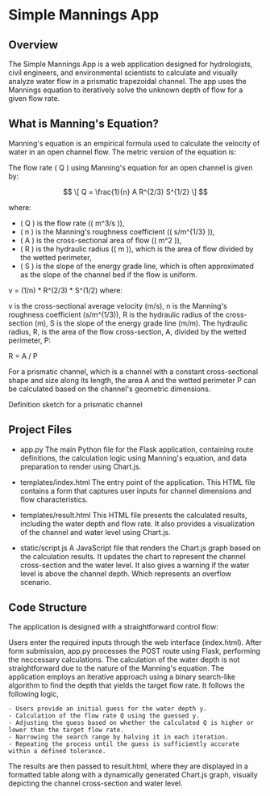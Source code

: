 # Simple Mannings App

## Overview
The Simple Mannings App is a web application designed for hydrologists, civil engineers, and environmental scientists to calculate and visually analyze water flow in a prismatic trapezoidal channel. The app uses the Mannings equation to iteratively solve the unknown depth of flow for a given flow rate. 

## What is Manning's Equation?
Manning's equation is an empirical formula used to calculate the velocity of water in an open channel flow. The metric version of the equation is:

The flow rate \( Q \) using Manning's equation for an open channel is given by:

$$ \[ Q = \frac{1}{n} A R^{2/3} S^{1/2} \] $$

where:

- \( Q \) is the flow rate (\( m^3/s \)),
- \( n \) is the Manning's roughness coefficient (\( s/m^{1/3} \)),
- \( A \) is the cross-sectional area of flow (\( m^2 \)),
- \( R \) is the hydraulic radius (\( m \)), which is the area of flow divided by the wetted perimeter,
- \( S \) is the slope of the energy grade line, which is often approximated as the slope of the channel bed if the flow is uniform.

v = (1/n) * R^(2/3) * S^(1/2)
where:

v is the cross-sectional average velocity (m/s),
n is the Manning's roughness coefficient (s/m^(1/3)),
R is the hydraulic radius of the cross-section (m),
S is the slope of the energy grade line (m/m).
The hydraulic radius, R, is the area of the flow cross-section, A, divided by the wetted perimeter, P:

R = A / P

For a prismatic channel, which is a channel with a constant cross-sectional shape and size along its length, the area A and the wetted perimeter P can be calculated based on the channel's geometric dimensions.


Definition sketch for a prismatic channel

## Project Files
- app.py
The main Python file for the Flask application, containing route definitions, the  calculation logic using Manning's equation, and data preparation to render using Chart.js.

- templates/index.html
The entry point of the application. This HTML file contains a form that captures user inputs for channel dimensions and flow characteristics.

- templates/result.html
This HTML file presents the calculated results, including the water depth and flow rate. It also provides a visualization of the channel and water level using Chart.js.

- static/script.js
A JavaScript file that renders the Chart.js graph based on the calculation results. It updates the chart to represent the channel cross-section and the water level. It also gives a warning if the water level is above the channel depth. Which represents an overflow scenario.

## Code Structure
The application is designed with a straightforward control flow:

Users enter the required inputs through the web interface (index.html).
After form submission, app.py processes the POST route using Flask, performing the neccessary calculations. 
The calculation of the water depth is not straightforward due to the nature of the Manning's equation. The application employs an iterative approach using a binary search-like algorithm to find the depth that yields the target flow rate. It follows the following logic, 

    - Users provide an initial guess for the water depth y.
    - Calculation of the flow rate Q using the guessed y.
    - Adjusting the guess based on whether the calculated Q is higher or lower than the target flow rate.
    - Narrowing the search range by halving it in each iteration.
    - Repeating the process until the guess is sufficiently accurate within a defined tolerance.

The results are then passed to result.html, where they are displayed in a formatted table along with a dynamically generated Chart.js graph, visually depicting the channel cross-section and water level.
